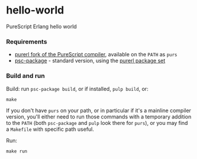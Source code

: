 # hello-world
PureScript Erlang hello world

### Requirements

* [purerl fork of the PureScript compiler](https://github.com/purerl/purescript), available on the `PATH` as `purs`
* [psc-package](https://github.com/purescript/psc-package) - standard version, using the [purerl package set](https://github.com/purerl/package-sets)

### Build and run

Build: run `psc-package build`, or if installed, `pulp build`, or:
```shell
make
```

If you don't have `purs` on your path, or in particular if it's a mainline compiler version, you'll either need to run those commands with a temporary addition to the `PATH` (both `psc-package` and `pulp` look there for `purs`), or you may find a `Makefile` with specific path useful.

Run:
```shell
make run
```
